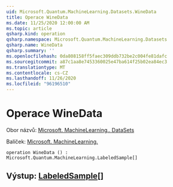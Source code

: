 ```yaml
---
uid: Microsoft.Quantum.MachineLearning.Datasets.WineData
title: Operace WineData
ms.date: 11/25/2020 12:00:00 AM
ms.topic: article
qsharp.kind: operation
qsharp.namespace: Microsoft.Quantum.MachineLearning.Datasets
qsharp.name: WineData
qsharp.summary: ''
ms.openlocfilehash: 0da808158ff5faec309ddb732be2c004fe81dafc
ms.sourcegitcommit: a87c1aa8e7453360025e47ba614f25b02ea84ec3
ms.translationtype: MT
ms.contentlocale: cs-CZ
ms.lasthandoff: 11/26/2020
ms.locfileid: "96196510"
---
```

# <a name="winedata-operation"></a>Operace WineData

Obor názvů: [Microsoft. MachineLearning.. DataSets](xref:Microsoft.Quantum.MachineLearning.Datasets)

Balíček: [Microsoft. MachineLearning.](https://nuget.org/packages/Microsoft.Quantum.MachineLearning)




```qsharp
operation WineData () : Microsoft.Quantum.MachineLearning.LabeledSample[]
```


## <a name="output--labeledsample"></a>Výstup: [LabeledSample](xref:Microsoft.Quantum.MachineLearning.LabeledSample)[]

